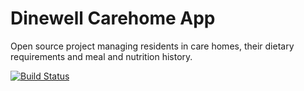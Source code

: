 # Dinewell Carehome App

Open source project managing residents in care homes, their dietary requirements and meal and nutrition history.

[![Build Status](https://travis-ci.org/blackcrowsys/dinewell-carehome-app.svg?branch=develop)](https://travis-ci.org/blackcrowsys/dinewell-carehome-app)
